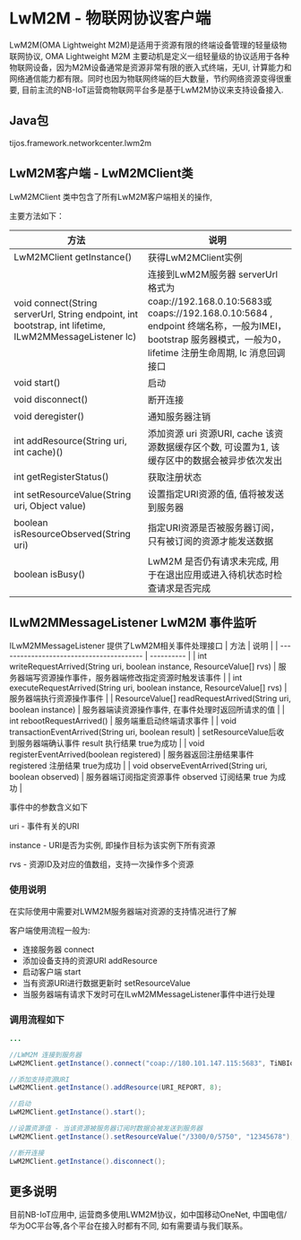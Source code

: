 # LwM2M - 物联网协议客户端

LwM2M(OMA Lightweight M2M)是适用于资源有限的终端设备管理的轻量级物联网协议, OMA Lightweight M2M 主要动机是定义一组轻量级的协议适用于各种物联网设备，因为M2M设备通常是资源非常有限的嵌入式终端，无UI, 计算能力和网络通信能力都有限。同时也因为物联网终端的巨大数量，节约网络资源变得很重要, 目前主流的NB-IoT运营商物联网平台多是基于LwM2M协议来支持设备接入.

## Java包
tijos.framework.networkcenter.lwm2m

## LwM2M客户端  - LwM2MClient类

LwM2MClient 类中包含了所有LwM2M客户端相关的操作,


主要方法如下：

| 方法                                       | 说明         |
| ---------------------------------------- | ---------- |
| LwM2MClient getInstance()                 | 获得LwM2MClient实例  |
| void connect(String serverUrl, String endpoint, int bootstrap, int lifetime, ILwM2MMessageListener lc) | 连接到LwM2M服务器 serverUrl 格式为coap://192.168.0.10:5683或 coaps://192.168.0.10:5684 , endpoint 终端名称，一般为IMEI， bootstrap 服务器模式，一般为0， lifetime 注册生命周期, lc 消息回调接口|
| void start()                           | 启动 |
| void disconnect()                           | 断开连接 |
| void deregister()                           | 通知服务器注销 |
| int addResource(String uri, int cache)()    | 添加资源 uri 资源URI, cache 该资源数据缓存区个数, 可设置为1, 该缓存区中的数据会被异步依次发出 |
| int getRegisterStatus()                   |获取注册状态 |
| int setResourceValue(String uri, Object value)                    | 设置指定URI资源的值, 值将被发送到服务器|
| boolean isResourceObserved(String uri) | 指定URI资源是否被服务器订阅，只有被订阅的资源才能发送数据|
| boolean isBusy()                     | LwM2M 是否仍有请求未完成, 用于在退出应用或进入待机状态时检查请求是否完成 |



## ILwM2MMessageListener LwM2M 事件监听

ILwM2MMessageListener 提供了LwM2M相关事件处理接口
| 方法                                       | 说明         |
| ---------------------------------------- | ---------- |
| int writeRequestArrived(String uri, boolean instance, ResourceValue[] rvs)     | 服务器端写资源操作事件，服务器端修改指定资源时触发该事件  |
| int executeRequestArrived(String uri, boolean instance, ResourceValue[] rvs)   | 服务器端执行资源操作事件  |
| ResourceValue[] readRequestArrived(String uri, boolean instance)               | 服务器端读资源操作事件, 在事件处理时返回所请求的值  |
| int rebootRequestArrived()                |  服务端重启动终端请求事件  |
| void transactionEventArrived(String uri, boolean result)                |  setResourceValue后收到服务器端确认事件 result 执行结果 true为成功 |
| void registerEventArrived(boolean registered)                |  服务器返回注册结果事件  registered 注册结果  true为成功  |
| void observeEventArrived(String uri, boolean observed)                |  服务器端订阅指定资源事件 observed 订阅结果  true 为成功  |

事件中的参数含义如下

uri - 事件有关的URI

instance - URI是否为实例, 即操作目标为该实例下所有资源

rvs -  资源ID及对应的值数组，支持一次操作多个资源

### 使用说明

在实际使用中需要对LWM2M服务器端对资源的支持情况进行了解

客户端使用流程一般为:

- 连接服务器 connect
- 添加设备支持的资源URI addResource
- 启动客户端 start
- 当有资源URI进行数据更新时 setResourceValue
- 当服务器端有请求下发时可在ILwM2MMessageListener事件中进行处理

### 调用流程如下

```java
...

//LWM2M 连接到服务器
LwM2MClient.getInstance().connect("coap://180.101.147.115:5683", TiNBIoT.getInstance().getIMEI(), 0, 600, new LWM2MMessageListener());

//添加支持资源URI
LwM2MClient.getInstance().addResource(URI_REPORT, 8);

//启动
LwM2MClient.getInstance().start();

//设置资源值 - 当该资源被服务器订阅时数据会被发送到服务器
LwM2MClient.getInstance().setResourceValue("/3300/0/5750", "12345678");

//断开连接
LwM2MClient.getInstance().disconnect();

```

## 更多说明

目前NB-IoT应用中, 运营商多使用LWM2M协议，如中国移动OneNet, 中国电信/华为OC平台等,各个平台在接入时都有不同, 如有需要请与我们联系。
